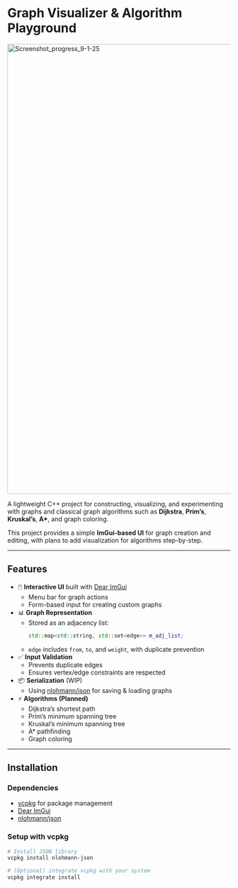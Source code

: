 # Graph Visualizer & Algorithm Playground
<img width="1918" height="1015" alt="Screenshot_progress_9-1-25" src="https://github.com/user-attachments/assets/4a19fe09-2fb6-4395-9b19-52523e0a9e90" />



A lightweight C++ project for constructing, visualizing, and experimenting with graphs and classical graph algorithms such as **Dijkstra**, **Prim’s**, **Kruskal’s**, **A\***, and graph coloring.  

This project provides a simple **ImGui-based UI** for graph creation and editing, with plans to add visualization for algorithms step-by-step.

---

## Features

- 🖱️ **Interactive UI** built with [Dear ImGui](https://github.com/ocornut/imgui)  
  - Menu bar for graph actions  
  - Form-based input for creating custom graphs  
- 📊 **Graph Representation**  
  - Stored as an adjacency list:  
    ```cpp
    std::map<std::string, std::set<edge>> m_adj_list;
    ```
  - `edge` includes `from`, `to`, and `weight`, with duplicate prevention  
- ✅ **Input Validation**  
  - Prevents duplicate edges  
  - Ensures vertex/edge constraints are respected  
- 📦 **Serialization** (WIP)  
  - Using [nlohmann/json](https://github.com/nlohmann/json) for saving & loading graphs  
- ⚡ **Algorithms (Planned)**  
  - Dijkstra’s shortest path  
  - Prim’s minimum spanning tree  
  - Kruskal’s minimum spanning tree  
  - A* pathfinding  
  - Graph coloring  

---

## Installation

### Dependencies
- [vcpkg](https://github.com/microsoft/vcpkg) for package management
- [Dear ImGui](https://github.com/ocornut/imgui)
- [nlohmann/json](https://github.com/nlohmann/json)

### Setup with vcpkg
```bash
# Install JSON library
vcpkg install nlohmann-json

# (Optional) integrate vcpkg with your system
vcpkg integrate install